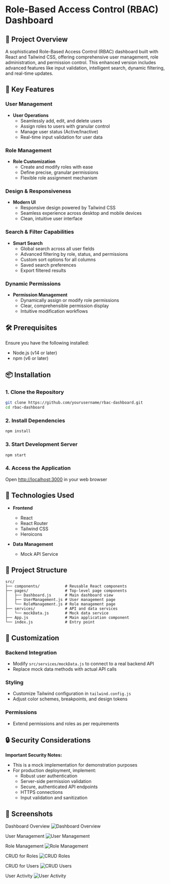 # Role-Based Access Control (RBAC) Dashboard

## 🎯 Project Overview
A sophisticated Role-Based Access Control (RBAC) dashboard built with React and Tailwind CSS, offering comprehensive user management, role administration, and permission control. This enhanced version includes advanced features like input validation, intelligent search, dynamic filtering, and real-time updates.

## 🌟 Key Features

### User Management
- **User Operations**
  - Seamlessly add, edit, and delete users
  - Assign roles to users with granular control
  - Manage user status (Active/Inactive)
  - Real-time input validation for user data

### Role Management
- **Role Customization**
  - Create and modify roles with ease
  - Define precise, granular permissions
  - Flexible role assignment mechanism

### Design & Responsiveness
- **Modern UI**
  - Responsive design powered by Tailwind CSS
  - Seamless experience across desktop and mobile devices
  - Clean, intuitive user interface
 
### Search & Filter Capabilities
- **Smart Search**
  - Global search across all user fields
  - Advanced filtering by role, status, and permissions
  - Custom sort options for all columns
  - Saved search preferences
  - Export filtered results

### Dynamic Permissions
- **Permission Management**
  - Dynamically assign or modify role permissions
  - Clear, comprehensible permission display
  - Intuitive modification workflows

## 🛠 Prerequisites

Ensure you have the following installed:
- Node.js (v14 or later)
- npm (v6 or later)

## 📦 Installation

### 1. Clone the Repository
```bash
git clone https://github.com/yourusername/rbac-dashboard.git
cd rbac-dashboard
```

### 2. Install Dependencies
```bash
npm install
```

### 3. Start Development Server
```bash
npm start
```

### 4. Access the Application
Open [http://localhost:3000](http://localhost:3000) in your web browser

## 🚀 Technologies Used

- **Frontend**
  - React
  - React Router
  - Tailwind CSS
  - Heroicons

- **Data Management**
  - Mock API Service

## 📂 Project Structure
```
src/
├── components/           # Reusable React components
├── pages/                # Top-level page components
│   ├── Dashboard.js      # Main dashboard view
│   ├── UserManagement.js # User management page
│   └── RoleManagement.js # Role management page
├── services/             # API and data services
│   └── mockData.js       # Mock data service
├── App.js                # Main application component
└── index.js              # Entry point
```

## 🔧 Customization

### Backend Integration
- Modify `src/services/mockData.js` to connect to a real backend API
- Replace mock data methods with actual API calls

### Styling
- Customize Tailwind configuration in `tailwind.config.js`
- Adjust color schemes, breakpoints, and design tokens

### Permissions
- Extend permissions and roles as per requirements

## 🔒 Security Considerations

**Important Security Notes:**
- This is a mock implementation for demonstration purposes
- For production deployment, implement:
  - Robust user authentication
  - Server-side permission validation
  - Secure, authenticated API endpoints
  - HTTPS connections
  - Input validation and sanitization

## 📸 Screenshots

Dashboard Overview
![Dashboard Overview](/screenshots/dashboard.png)


User Management
![User Management](/screenshots/new_users.png)


Role Management
![Role Management](/screenshots/roles.png)


CRUD for Roles
![CRUD Roles](/screenshots/CRUD_Roles.png)


CRUD for Users
![CRUD Users](/screenshots/CRUD_Users.png)


User Activity
![User Activity](/screenshots/User_Activity.png)
